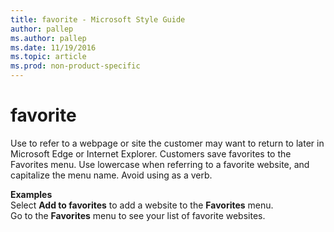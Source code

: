 ```yaml
---
title: favorite - Microsoft Style Guide
author: pallep
ms.author: pallep
ms.date: 11/19/2016
ms.topic: article
ms.prod: non-product-specific
---
```


# favorite

Use to refer to a webpage or site the customer may want to return to later in Microsoft Edge or Internet Explorer. Customers save favorites to the Favorites menu. Use lowercase when referring to a favorite website, and capitalize the menu name. Avoid using as a verb.

**Examples**  
Select **Add to favorites** to add a website to the **Favorites** menu.  
Go to the **Favorites** menu to see your list of favorite websites.  
